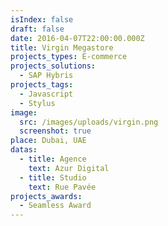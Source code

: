 ```yaml
---
isIndex: false
draft: false
date: 2016-04-07T22:00:00.000Z
title: Virgin Megastore
projects_types: E-commerce
projects_solutions:
  - SAP Hybris
projects_tags:
  - Javascript
  - Stylus
image:
  src: /images/uploads/virgin.png
  screenshot: true
place: Dubai, UAE
datas:
  - title: Agence
    text: Azur Digital
  - title: Studio
    text: Rue Pavée
projects_awards:
  - Seamless Award
---
```


